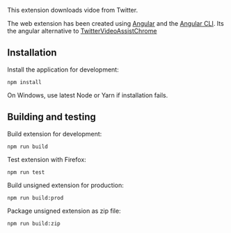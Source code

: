 This extension downloads vidoe from Twitter.

The web extension has been created using [Angular](https://angular.io/) and the [Angular CLI](https://github.com/angular/angular-cli). Its the angular alternative to [TwitterVideoAssistChrome](https://github.com/Flkalas/TwitterVideoAssistChrome)

Installation
------------

Install the application for development:

    npm install
    
On Windows, use latest Node or Yarn if installation fails.

Building and testing
--------------------

Build extension for development:

    npm run build

Test extension with Firefox:

    npm run test

Build unsigned extension for production:

    npm run build:prod

Package unsigned extension as zip file:

    npm run build:zip
